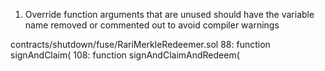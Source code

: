  1. Override function arguments that are unused should have the variable name removed or commented out to avoid compiler warnings

contracts/shutdown/fuse/RariMerkleRedeemer.sol
88: function signAndClaim(
108: function signAndClaimAndRedeem(


